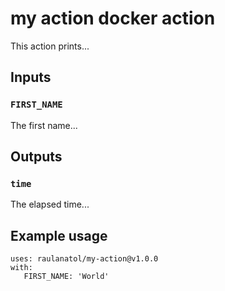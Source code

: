 # my action docker action

This action prints...

## Inputs

### `FIRST_NAME`

The first name...

## Outputs

### `time`

The elapsed time...
##
## Example usage
```
uses: raulanatol/my-action@v1.0.0
with:
   FIRST_NAME: 'World'
```
